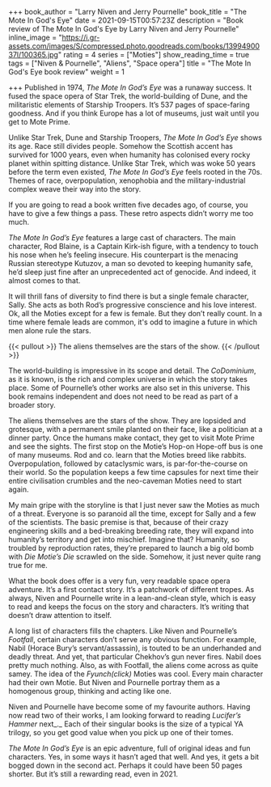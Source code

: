 +++
book_author = "Larry Niven and Jerry Pournelle"
book_title = "The Mote In God's Eye"
date = 2021-09-15T00:57:23Z
description = "Book review of The Mote In God's Eye by Larry Niven and Jerry Pournelle"
inline_image = "https://i.gr-assets.com/images/S/compressed.photo.goodreads.com/books/1399490037l/100365.jpg"
rating = 4
series = ["Moties"]
show_reading_time = true
tags = ["Niven & Pournelle", "Aliens", "Space opera"]
title = "The Mote In God's Eye book review"
weight = 1

+++
Published in 1974, _The Mote In God’s Eye_ was a runaway success. It fused the space opera of Star Trek, the world-building of Dune, and the militaristic elements of Starship Troopers. It’s 537 pages of space-faring goodness. And if you think Europe has a lot of museums, just wait until you get to Mote Prime.

Unlike Star Trek, Dune and Starship Troopers, _The Mote In God’s Eye_ shows its age. Race still divides people. Somehow the Scottish accent has survived for 1000 years, even when humanity has colonised every rocky planet within spitting distance. Unlike Star Trek, which was woke 50 years before the term even existed, _The Mote In God’s Eye_ feels rooted in the 70s. Themes of race, overpopulation, xenophobia and the military-industrial complex weave their way into the story.

If you are going to read a book written five decades ago, of course, you have to give a few things a pass. These retro aspects didn’t worry me too much.

_The Mote In God’s Eye_ features a large cast of characters. The main character, Rod Blaine, is a Captain Kirk-ish figure, with a tendency to touch his nose when he’s feeling insecure. His counterpart is the menacing Russian stereotype Kutuzov, a man so devoted to keeping humanity safe, he’d sleep just fine after an unprecedented act of genocide. And indeed, it almost comes to that.

It will thrill fans of diversity to find there is but a single female character, Sally. She acts as both Rod’s progressive conscience and his love interest. Ok, all the Moties except for a few is female. But they don’t really count. In a time where female leads are common, it's odd to imagine a future in which men alone rule the stars.

{{< pullout >}} The aliens themselves are the stars of the show. {{< /pullout >}}

The world-building is impressive in its scope and detail. The _CoDominium_, as it is known, is the rich and complex universe in which the story takes place. Some of Pournelle’s other works are also set in this universe. This book remains independent and does not need to be read as part of a broader story.

The aliens themselves are the stars of the show. They are lopsided and grotesque, with a permanent smile planted on their face, like a politician at a dinner party. Once the humans make contact, they get to visit Mote Prime and see the sights. The first stop on the Motie’s Hop-on Hope-off bus is one of many museums. Rod and co. learn that the Moties breed like rabbits. Overpopulation, followed by cataclysmic wars, is par-for-the-course on their world. So the population keeps a few time capsules for next time their entire civilisation crumbles and the neo-caveman Moties need to start again.

My main gripe with the storyline is that I just never saw the Moties as much of a threat. Everyone is so paranoid all the time, except for Sally and a few of the scientists. The basic premise is that, because of their crazy engineering skills and a bed-breaking breeding rate, they will expand into humanity’s territory and get into mischief. Imagine that? Humanity, so troubled by reproduction rates, they’re prepared to launch a big old bomb with _Die Motie’s Die_ scrawled on the side. Somehow, it just never quite rang true for me.

What the book does offer is a very fun, very readable space opera adventure. It’s a first contact story. It’s a patchwork of different tropes. As always, Niven and Pournelle write in a lean-and-clean style, which is easy to read and keeps the focus on the story and characters. It’s writing that doesn’t draw attention to itself.

A long list of characters fills the chapters. Like Niven and Pournelle’s _Footfall_, certain characters don’t serve any obvious function. For example, Nabil (Horace Bury’s servant/assassin), is touted to be an underhanded and deadly threat. And yet, that particular Chekhov’s gun never fires. Nabil does pretty much nothing. Also, as with Footfall, the aliens come across as quite samey. The idea of the _Fyunch(click)_ Moties was cool. Every main character had their own Motie. But Niven and Pournelle portray them as a homogenous group, thinking and acting like one.

Niven and Pournelle have become some of my favourite authors. Having now read two of their works, I am looking forward to reading _Lucifer’s Hammer_ next_._ Each of their singular books is the size of a typical YA trilogy, so you get good value when you pick up one of their tomes.

_The Mote In God’s Eye_ is an epic adventure, full of original ideas and fun characters. Yes, in some ways it hasn’t aged that well. And yes, it gets a bit bogged down in the second act. Perhaps it could have been 50 pages shorter. But it’s still a rewarding read, even in 2021.